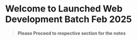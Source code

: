 # Welcome to Launched Web Development Batch Feb 2025

> **Please Proceed to respective section for the notes**
